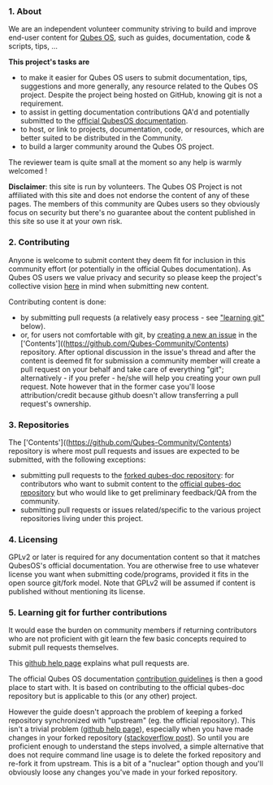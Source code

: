 ### 1. About

We are an independent volunteer community striving to build and improve end-user content for [Qubes OS](https://www.qubes-os.org/), such as guides, documentation, code & scripts, tips, ...

**This project's tasks are**

* to make it easier for Qubes OS users to submit documentation, tips, suggestions and more generally, any resource related to the Qubes OS project. Despite the project being hosted on GitHub, knowing git is not a requirement.
* to assist in getting documentation contributions QA'd and potentially submitted to the [official QubesOS documentation](https://www.qubes-os.org/doc/).
* to host, or link to projects, documentation, code, or resources, which are better suited to be distributed in the Community.
* to build a larger community around the Qubes OS project.

The reviewer team is quite small at the moment so any help is warmly welcomed !

**Disclaimer**: this site is run by volunteers. The Qubes OS Project is not affiliated with this site and does not endorse the content of any of these pages. The members of this community are Qubes users so they obviously focus on security but there's no guarantee about the content published in this site so use it at your own risk.

### 2. Contributing

Anyone is welcome to submit content they deem fit for inclusion in this community effort (or potentially in the official Qubes documentation). As Qubes OS users we value privacy and security so please keep the project's collective vision [here](/strategic-statement.md) in mind when submitting new content.

Contributing content is done:

- by submitting pull requests (a relatively easy process - see ["learning git"](#learning-git) below).
- or, for users not comfortable with git, by [creating a new an issue](https://github.com/Qubes-Community/Contents/issues) in the ['Contents']((https://github.com/Qubes-Community/Contents) repository. After optional discussion in the issue's thread and after the content is deemed fit for submission a community member will create a pull request on your behalf and take care of everything "git"; alternatively - if you prefer - he/she will help you creating your own pull request. Note however that in the former case you'll loose attribution/credit because github doesn't allow transferring a pull request's ownership.

### 3. Repositories

The ['Contents']((https://github.com/Qubes-Community/Contents) repository is where most pull requests and issues are expected to be submitted, with the following exceptions:

- submitting pull requests to the [forked qubes-doc repository](https://github.com/Qubes-Community/qubes-doc): for contributors who want to submit content to the [official qubes-doc repository](https://github.com/QubesOS/qubes-doc) but who would like to get preliminary feedback/QA from the community.
- submitting pull requests or issues related/specific to the various project repositories living under this project.

### 4. Licensing

GPLv2 or later is required for any documentation content so that it matches QubesOS's official documentation. You are otherwise free to use whatever license you want when submitting code/programs, provided it fits in the open source git/fork model. Note that GPLv2 will be assumed if content is published without mentioning its license.

<a name="learning-git"></a>
### 5. Learning git for further contributions

It would ease the burden on community members if returning contributors who are not proficient with git learn the few basic concepts required to submit pull requests themselves.

This [github help page](https://help.github.com/articles/about-pull-requests) explains what pull requests are.

The official Qubes OS documentation [contribution guidelines](https://www.qubes-os.org/doc/doc-guidelines/) is then a good place to start with. It is based on contributing to the official qubes-doc repository but is applicable to this (or any other) project.

However the guide doesn't approach the problem of keeping a forked repository synchronized with "upstream" (eg. the official repository). This isn't a trivial problem ([github help page](https://help.github.com/articles/syncing-a-fork/)), especially when you have made changes in your forked repository ([stackoverflow post](https://stackoverflow.com/questions/7244321/how-do-i-update-a-github-forked-repository)). So until you are proficient enough to understand the steps involved, a simple alternative that does not require command line usage is to delete the forked repository and re-fork it from upstream. This is a bit of a "nuclear" option though and you'll obviously loose any changes you've made in your forked repository.

